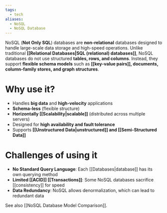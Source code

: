 ```yaml
---
tags:
  - tech
aliases:
  - NoSQL
  - NoSQL Database
---
```

NoSQL (**Not Only SQL**) databases are **non-relational** databases designed to handle large-scale data storage and high-speed operations.
Unlike traditional **[[Relational Databases|SQL (relational) databases]]**, NoSQL databases do not use structured **tables, rows, and columns**. Instead, they support **flexible schema models** such as **[[key-value pairs]], documents, column-family stores, and graph structures**.

# Why use it?
- Handles **big data** and **high-velocity** applications
- **Schema-less** (flexible structure)
- **Horizontally [[Scalability|scalable]]** (distributed across multiple servers)
- Designed for **high availability and fault tolerance**
- Supports **[[Unstructured Data|unstructured]] and [[Semi-Structured Data]]**

# Challenges of using it
- **No Standard Query Language**: Each [[Databases|database]] has its own querying method
- **Limited [[ACID]] [[Transactions]]**: Some NoSQL databases sacrifice [[consistency]] for speed
- **Data Redundancy**: NoSQL allows denormalization, which can lead to redundant data

See also [[NoSQL Database Model Comparison]].
